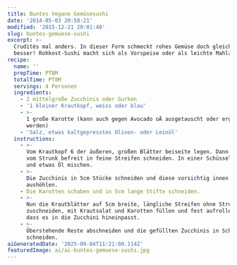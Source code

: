 ```yaml
---
title: Buntes Vegane Gemüsesushi
date: '2014-05-03 20:58:21'
modified: '2015-12-21 20:01:40'
slug: buntes-gemuese-sushi
excerpt: >-
  Crudités mal anders. In dieser Form schmeckt rohes Gemüse doch gleich viel
  besser! Rohkost-Sushi macht sich als Vorspeise oder als leichte Mahlzeit gut. 
recipe:
  name: ''
  prepTime: PT8M
  totalTime: PT8M
  servings: 4 Personen
  ingredients:
    - 2 mittelgroße Zucchinis oder Gurken
    - '1 kleiner Krautkopf, weiss oder blau'
    - >-
      1 große Karotte (kann auch gegen Avocado oÄ ausgetauscht oder ergänzt
      werden)
    - 'Salz, etwas kaltgepresstes Oliven- oder Leinöl'
  instructions:
    - >-
      Vom Krautkopf 6 der äußeren, großen Blätter beiseite legen. Dann 1/4 davon
      vom Strunk befreit in feine Streifen schneiden. In einer Schüssel mit Salz
      und etwas Öl mischen.
    - >-
      Die Zucchinis in 5cm Stücke schneiden und diese vorsichtig innen
      aushöhlen.
    - Die Karotten schaben und in 5cm lange Stifte schneiden.
    - >-
      Nun die Krautblätter auf 5cm breite, längliche Streifen ohne Strunk
      zuschneiden, mit Krautsalat und Karotten füllen und fest aufrollen, so
      dass es in die Zucchini hineinpasst.
    - >-
      Überstehende Reste abschneiden und die gefüllten Zucchinis in Scheiben
      schneiden.
aiGeneratedDate: '2025-09-04T11:21:00.114Z'
featuredImage: ai/ai-buntes-gemuese-sushi.jpg
---
```


